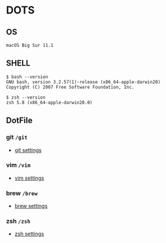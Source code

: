 # DOTS

## OS

```
macOS Big Sur 11.1
```

## SHELL

```
$ bash --version
GNU bash, version 3.2.57(1)-release (x86_64-apple-darwin20)
Copyright (C) 2007 Free Software Foundation, Inc.

$ zsh --version
zsh 5.8 (x86_64-apple-darwin20.0)
```

## DotFile

### git `/git`

* [git settings](./git/README.md)

### vim `/vim`

* [vim settings](./vim/README.md)

### brew `/brew`

* [brew settings](./brew/README.md)

### zsh `/zsh`

* [zsh settings](./zsh/README.md)
